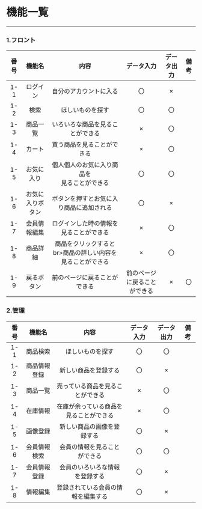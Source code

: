 # 機能一覧
*****
### 1.フロント
|番号|機能名|内容|データ入力|データ出力|備考|
|:---:|:---:|:---:|:---:|:---:|:---:|
|1-1|ログイン|自分のアカウントに入る|〇|×||
|1-2|検索|ほしいものを探す|〇|〇||
|1-3|商品一覧|いろいろな商品を見ることができる|×|〇||
|1-4|カート|買う商品を見ることができる|×|〇||
|1-5|お気に入り|個人個人のお気に入り商品を<br>見ることができる|〇|〇||
|1-6|お気に入りボタン|ボタンを押すとお気に入り商品に追加される|〇|×||
|1-7|会員情報編集|ログインした時の情報を見ることができる|×|〇|
|1-8|商品詳細|商品をクリックするとbr>商品の詳しい内容を見ることができる|×|〇||
|1-9|戻るボタン|前のページに戻ることができる|前のページに戻ることができる|×|〇|

### 2.管理
|番号|機能名|内容|データ入力|データ出力|備考|
|:---:|:---:|:---:|:---:|:---:|:---:|
|1-1|商品検索|ほしいものを探す|〇|〇||
|1-2|商品情報登録|新しい商品を登録する|〇|×||
|1-3|商品一覧|売っている商品を見ることができる|×|〇||
|1-4|在庫情報|在庫が余っている商品を<br>見ることができる|×|〇||
|1-5|画像登録|新しい商品の画像を登録する|〇|×||
|1-6|会員情報検索|会員の情報を見ることができる|〇|〇||
|1-7|会員情報登録|会員のいろいろな情報を登録する|〇|×||
|1-8|情報編集|登録されている会員の情報を編集する|〇|×||
